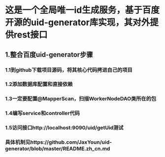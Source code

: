 # 这是一个全局唯一id生成服务，基于百度开源的uid-generator库实现，其对外提供rest接口
## 1.整合百度uid-generator步骤
### 1.1到github下载项目源码，将其核心代码拷进自己的项目
### 1.2添加数据库配置和直接依赖
### 1.3一定要配置@MapperScan，扫描WorkerNodeDAO类所在的包
### 1.4编写service和controller代码
### 1.5访问接口http://localhost:9090/uid/getUid测试
### 具体机制见https://github.com/JaxYoun/uid-generator/blob/master/README.zh_cn.md